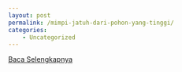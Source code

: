 ```yaml
---
layout: post
permalink: /mimpi-jatuh-dari-pohon-yang-tinggi/
categories:
    - Uncategorized
---
```


[Baca Selengkapnya](/03)